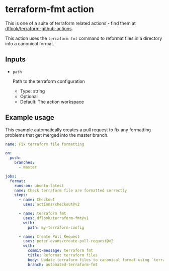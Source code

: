 # terraform-fmt action

This is one of a suite of terraform related actions - find them at [dflook/terraform-github-actions](https://github.com/dflook/terraform-github-actions).

This action uses the `terraform fmt` command to reformat files in a directory into a canonical format.

## Inputs

* `path`

  Path to the terraform configuration

  - Type: string
  - Optional
  - Default: The action workspace

## Example usage

This example automatically creates a pull request to fix any formatting
problems that get merged into the master branch.

```yaml
name: Fix terraform file formatting

on:
  push:
    branches:
      - master

jobs:
  format:
    runs-on: ubuntu-latest
    name: Check terraform file are formatted correctly
    steps:
      - name: Checkout
        uses: actions/checkout@v2

      - name: terraform fmt
        uses: dflook/terraform-fmt@v1
        with:
          path: my-terraform-config

      - name: Create Pull Request
        uses: peter-evans/create-pull-request@v2
        with:
          commit-message: terraform fmt
          title: Reformat terraform files
          body: Update terraform files to canonical format using `terraform fmt`
          branch: automated-terraform-fmt
```
